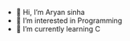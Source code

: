 - 👋 Hi, I’m Aryan sinha 
- 👀 I’m interested in Programming
- 🌱 I’m currently learning C 


<!---
Aryansinha2811/Aryansinha2811 is a ✨ special ✨ repository because its `README.md` (this file) appears on your GitHub profile.
You can click the Preview link to take a look at your changes.
--->
